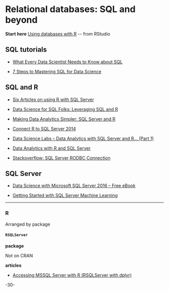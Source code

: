 # Relational databases: SQL and beyond


**Start here** [Using databases with R](http://db.rstudio.com/) -- from RStudio


## SQL tutorials

* [What Every Data Scientist Needs to Know about SQL](http://joshualande.com/data-science-sql)

* [7 Steps to Mastering SQL for Data Science](http://www.kdnuggets.com/2016/06/seven-steps-mastering-sql-data-science.html)


## SQL and R

* [Six Articles on using R with SQL Server](https://www.r-bloggers.com/six-articles-on-using-r-with-sql-server/)

* [Data Science for SQL Folks: Leveraging SQL and R](http://www.sqlservercentral.com/articles/R/116157/)

* [Making Data Analytics Simpler: SQL Server and R](https://www.simple-talk.com/sql/reporting-services/making-data-analytics-simpler-sql-server-and-r/)

* [Connect R to SQL Server 2014](https://edumine.wordpress.com/2015/04/16/connect-r-to-sql-server-2014/)

* [Data Science Labs – Data Analytics with SQL Server and R… (Part 1)](https://nexxtjump.com/2014/04/19/data-science-labs-data-analytics-with-sql-server-and-r-part-1/)

* [Data Analytics with R and SQL Server](https://stephanefrechette.com/data-analytics-r-sql-server/#.WPl4OYWcEdU)

* [Stackoverflow: SQL Server RODBC Connection](http://stackoverflow.com/questions/5720508/sql-server-rodbc-connection)

## SQL Server

* [Data Science with Microsoft SQL Server 2016 – Free eBook](https://blogs.technet.microsoft.com/machinelearning/2016/10/19/data-science-with-microsoft-sql-server-2016-free-ebook/)

* [Getting Started with SQL Server Machine Learning](https://docs.microsoft.com/en-ca/sql/advanced-analytics/r/getting-started-with-sql-server-r-services)


---
### R

Arranged by package

#### `RSQLServer`

**package**

Not on CRAN

**articles**

* [Accessing MSSQL Server with R (RSQLServer with dplyr)](https://www.r-bloggers.com/accessing-mssql-server-with-r-rsqlserver-with-dplyr/)



-30-
